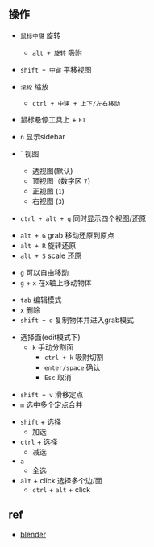 
## 操作

+ `鼠标中键` 旋转
    + `alt + 旋转` 吸附

+ `shift + 中键` 平移视图

+ `滚轮`  缩放
    + `ctrl + 中建 + 上下/左右移动`

<!-- help -->
+ 鼠标悬停工具上 + `F1`

<!-- layout -->
+ `n` 显示sidebar

+ ` 视图
    + 透视图(默认)
    + 顶视图（数字区 `7`）
    + 正视图 (`1`)
    + 右视图 (`3`)

+ `ctrl + alt + q` 同时显示四个视图/还原

<!-- 还原 -->
+ `alt + G` grab 移动还原到原点
+ `alt + R` 旋转还原
+ `alt + S` scale 还原

<!-- grab -->
<!-- 选中物体 -->
+ `g` 可以自由移动
+ `g` + `x` 在x轴上移动物体


<!-- edit -->
<!-- 选择物体 -->
+ `tab` 编辑模式
+ `x` 删除
+ `shift + d` 复制物体并进入grab模式

<!-- 面操作 -->
+ 选择面(edit模式下)
    + `k` 手动分割面
        + `ctrl + k` 吸附切割
        + `enter/space` 确认
        + `Esc` 取消
<!-- 顶点 -->
<!-- 选中定点 -->
+ `shift + v` 滑移定点
+ `m` 选中多个定点合并 

<!-- 选择 -->
+ `shift` + 选择
    + 加选
+ `ctrl` + 选择
    + 减选
+ `a`
    + 全选
+ `alt` + click 选择多个边/面
    + `ctrl` + `alt` + click


## ref

+ [blender](https://docs.blender.org/manual/zh-hans/dev/modeling/modifiers/introduction.html)
